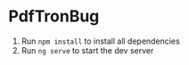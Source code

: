 # PdfTronBug

1. Run `npm install` to install all dependencies
2. Run `ng serve` to start the dev server
